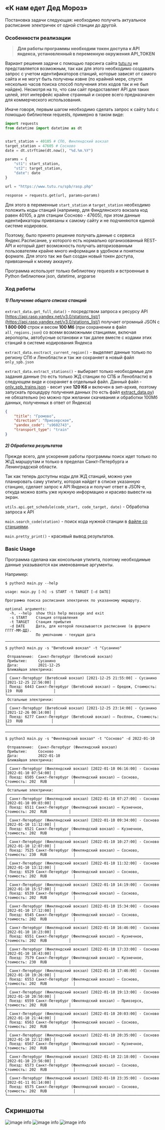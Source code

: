 ## «К нам едет Дед Мороз»
Постановка задачи следующая: необходимо получить актуальное расписание
электричек от одной станции до другой.
### Особенности реализации
> **Для работы программы необходим токен доступа к API яндекса, установленный в переменную окружения API_TOKEN**

Вариант решения задачи с помощью парсинга сайта [tutu.ru](https://tutu.ru) не представляется возможным,
так как для этого необходимо создавать запрос с учетом идентификаторов станций, 
которые зависят от самого сайта и не могут быть получены извне (по крайней мере, спустя несколько часов поиска 
способ получения этих кодов так и не был найден). Несмотря на то, что сам сайт 
предоставляет API для таких целей, этот интерфейс крайне странный и скорее всего предназначен для коммерческого использования.

Иначе говоря, первым шагом необходимо сделать запрос к сайту tutu с помощью библиотеки requests, примерно в таком виде:

```python
import requests
from datetime import datetime as dt


start_station = 40105 # СПб, Финляндский вокзал
target_station = 47605 # Сосново
date = dt.strftime(dt.now(), "%d.%m.%Y")

params = {
    "st1": start_station,
    "st2": target_station,
    "date": date
}

url = "https://www.tutu.ru/spb/rasp.php"

response = requests.get(url, params=params)
```

Для этого в переменные `start_station` и `target_station` необходимо положить коды станций (например, для Финдлянского вокзала код равен
 40105, а для станции Сосново - 47605), при этом данные идентификаторы привязаны к самому сайту и не подчиняются единой системе кодировок.
 
Поэтому, было принято решение получать данные с сервиса Яндекс.Расписание, у которого есть нормально организованный REST-API
и который дает возможность получать авторизованным пользователям крайне много информации в удобном и понятном формате. Для
этого так же был создан новый токен доступа, привязанный к моему аккаунту. 

Программа использует только библиотеку requests и встроенные в Python библиотеки json, datetime, argparse

### Ход работы
#### *1) Получение общего списка станций*
   
`extract_data.get_full_data()` - 
посредством запроса к ресурсу API [https://api.rasp.yandex.net/v3.0/stations_list/](https://api.rasp.yandex.net/v3.0/stations_list/)
получает огромный JSON с **1 800 000** строк и весом **100 Мб** (при сохранении в файл `all_regions.json`)
со всеми возможными станциями, включая аеропорты, автобусные остановки и так далее
вместе с кодами этих станций в системе кодирования Яндекса

`extract_data.exctract_current_region()` - выделяет данные только по региону СПб и Ленобласти и так же сохраняет в новый файл `only_spb.json`

`extract_data.extract_stations()` - выбирает только необходимые для задания данные (то есть только ЖД станции по СПБ и Ленобласти) в следующем виде и сохраняет
в отдельный файл. Данный файл - [only_spb_trains.json](only_spb_trains.json) - весит уже **120 Кб** и включен в зип-архив, поэтому запускать процедуру получения данных
(то есть файл [extract_data.py](utils/extract_data.py)) не обязательно (но можно при желании скачивания и обработки 100Мб данных, полученных в ответ от Яндекса)

```json
{
    "title": "Громово",
    "direction": "Приозерское",
    "yandex_code": "s9602743",
    "transport_type": "train"
}
``` 
#### *2) Обработка результатов*

Прежде всего, для ускорения работы программы поиск идет только по Ж\Д маршрутам и только в пределах Санкт-Петербурга и Ленинградской области.

Так как теперь доступны коды для ЖД станций, можно уже планировать саму утилиту, которая найдет
в списке указанную станцию, сделает запрос к API Яндекса и получит ответ в JSON-е, откуда можно взять уже нужную информацию
и красиво вывести на экран.

`utils.api.get_schedule(code_start, code_target, date)` - Обработка запроса к API

`main.search_code(station)` - поиск кода нужной станции в  [файле cо станциями](only_spb_trains.json).

`main.pretty_print()` - красивый вывод результатов.


### Basic Usage

Программа сделана как консольная утилита, поэтому необходимые данные указываются как именованные аргументы. 

Например:
```shell script
$ python3 main.py --help
```
```text
usage: main.py [-h] -s START -t TARGET [-d DATE]

Программа поиска расписания электричек по указанному маршруту.

optional arguments:
  -h, --help  show this help message and exit
  -s START    Станция отправления
  -t TARGET   Станция прибытия
  -d DATE     Дата, для которой показывается расписание (в формате ГГГГ-ММ-ДД).
              По умолчанию - текущая дата
```
---
```shell script
$ python3 main.py -s "Витебский вокзал" -t "Сусанино"
```
```text
 Отправление:  Санкт-Петербург (Витебский вокзал)
 Прибытие:     Сусанино
 Дата:         2021-12-25
 Ближайшая электричка:
┌───────────────────────────────────────────────────────────────────────────────────────────┐
│ Санкт-Петербург (Витебский вокзал) [2021-12-25 21:55:00] - Сусанино [2021-12-25 22:56:00] │
│ Поезд: 6443 Санкт-Петербург (Витебский вокзал) — Оредеж, Стоимость: 119  RUB              │
└───────────────────────────────────────────────────────────────────────────────────────────┘
 Остальные электрички:
┌───────────────────────────────────────────────────────────────────────────────────────────┐
│ Санкт-Петербург (Витебский вокзал) [2021-12-25 23:14:00] - Сусанино [2021-12-26 00:14:00] │
│ Поезд: 6277 Санкт-Петербург (Витебский вокзал) — Посёлок, Стоимость: 123  RUB             │
└───────────────────────────────────────────────────────────────────────────────────────────┘
```
---
```shell script
$ python3 main.py -s "Финляндский вокзал" -t "Сосново" -d 2022-01-10
```
```text
 Отправление:  Санкт-Петербург (Финляндский вокзал)
 Прибытие:     Сосново
 Дата:         2022-01-10
 Ближайшая электричка:
┌────────────────────────────────────────────────────────────────────────────────────────────┐
│ Санкт-Петербург (Финляндский вокзал) [2022-01-10 06:16:00] - Сосново [2022-01-10 07:54:00] │
│ Поезд: 6505 Санкт-Петербург (Финляндский вокзал) — Сосново, Стоимость: 202  RUB            │
└────────────────────────────────────────────────────────────────────────────────────────────┘
 Остальные электрички:
┌────────────────────────────────────────────────────────────────────────────────────────────┐
│ Санкт-Петербург (Финляндский вокзал) [2022-01-10 07:27:00] - Сосново [2022-01-10 09:03:00] │
│ Поезд: 6511 Санкт-Петербург (Финляндский вокзал) — Кузнечное, Стоимость: 202  RUB          │
├────────────────────────────────────────────────────────────────────────────────────────────┤
│ Санкт-Петербург (Финляндский вокзал) [2022-01-10 09:34:00] - Сосново [2022-01-10 11:12:00] │
│ Поезд: 6521 Санкт-Петербург (Финляндский вокзал) — Кузнечное, Стоимость: 202  RUB          │
├────────────────────────────────────────────────────────────────────────────────────────────┤
│ Санкт-Петербург (Финляндский вокзал) [2022-01-10 10:27:00] - Сосново [2022-01-10 12:07:00] │
│ Поезд: 7525 Санкт-Петербург (Финляндский вокзал) — Сосново, Стоимость: 230  RUB            │
├────────────────────────────────────────────────────────────────────────────────────────────┤
│ Санкт-Петербург (Финляндский вокзал) [2022-01-10 11:32:00] - Сосново [2022-01-10 13:12:00] │
│ Поезд: 6529 Санкт-Петербург (Финляндский вокзал) — Сосново, Стоимость: 202  RUB            │
├────────────────────────────────────────────────────────────────────────────────────────────┤
│ Санкт-Петербург (Финляндский вокзал) [2022-01-10 14:19:00] - Сосново [2022-01-10 15:57:00] │
│ Поезд: 6539 Санкт-Петербург (Финляндский вокзал) — Сосново, Стоимость: 202  RUB            │
├────────────────────────────────────────────────────────────────────────────────────────────┤
│ Санкт-Петербург (Финляндский вокзал) [2022-01-10 15:34:00] - Сосново [2022-01-10 17:12:00] │
│ Поезд: 6545 Санкт-Петербург (Финляндский вокзал) — Сосново, Стоимость: 202  RUB            │
├────────────────────────────────────────────────────────────────────────────────────────────┤
│ Санкт-Петербург (Финляндский вокзал) [2022-01-10 16:46:00] - Сосново [2022-01-10 18:23:00] │
│ Поезд: 6551 Санкт-Петербург (Финляндский вокзал) — Кузнечное, Стоимость: 202  RUB          │
├────────────────────────────────────────────────────────────────────────────────────────────┤
│ Санкт-Петербург (Финляндский вокзал) [2022-01-10 17:33:00] - Сосново [2022-01-10 18:43:00] │
│ Поезд: 7579 Санкт-Петербург (Финляндский вокзал) — Кузнечное, Стоимость: 230  RUB          │
├────────────────────────────────────────────────────────────────────────────────────────────┤
│ Санкт-Петербург (Финляндский вокзал) [2022-01-10 17:46:00] - Сосново [2022-01-10 19:26:00] │
│ Поезд: 6553 Санкт-Петербург (Финляндский вокзал) — Сосново, Стоимость: 202  RUB            │
├────────────────────────────────────────────────────────────────────────────────────────────┤
│ Санкт-Петербург (Финляндский вокзал) [2022-01-10 19:13:00] - Сосново [2022-01-10 20:50:00] │
│ Поезд: 6559 Санкт-Петербург (Финляндский вокзал) — Приозерск, Стоимость: 202  RUB          │
├────────────────────────────────────────────────────────────────────────────────────────────┤
│ Санкт-Петербург (Финляндский вокзал) [2022-01-10 20:03:00] - Сосново [2022-01-10 21:44:00] │
│ Поезд: 6563 Санкт-Петербург (Финляндский вокзал) — Сосново, Стоимость: 202  RUB            │
├────────────────────────────────────────────────────────────────────────────────────────────┤
│ Санкт-Петербург (Финляндский вокзал) [2022-01-10 20:35:00] - Сосново [2022-01-10 22:12:00] │
│ Поезд: 6567 Санкт-Петербург (Финляндский вокзал) — Кузнечное, Стоимость: 202  RUB          │
├────────────────────────────────────────────────────────────────────────────────────────────┤
│ Санкт-Петербург (Финляндский вокзал) [2022-01-10 22:18:00] - Сосново [2022-01-10 23:56:00] │
│ Поезд: 6573 Санкт-Петербург (Финляндский вокзал) — Сосново, Стоимость: 202  RUB            │
├────────────────────────────────────────────────────────────────────────────────────────────┤
│ Санкт-Петербург (Финляндский вокзал) [2022-01-10 23:35:00] - Сосново [2022-01-11 01:14:00] │
│ Поезд: 6575 Санкт-Петербург (Финляндский вокзал) — Сосново, Стоимость: 202  RUB            │
└────────────────────────────────────────────────────────────────────────────────────────────┘
```

## Скриншоты
![image info](screenshots/test1.png)
![image info](screenshots/test2.png)
![image info](screenshots/test3.png)